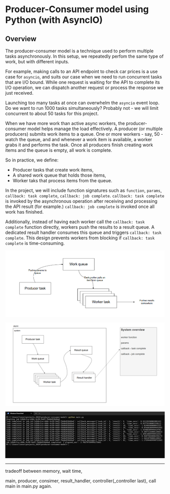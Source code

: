 # Producer-Consumer model using Python (with AsyncIO)

## Overview

The producer-consumer model is a technique used to perform multiple tasks asynchronously. In this setup, we repeatedly perfom the same type of work, but with different inputs.

For example, making calls to an API endpoint to check car prices is a use case for `asyncio`, and suits our case when we need to run concurrent tasks that are I/O bound. While one request is waiting for the API to complete its I/O operation, we can dispatch another request or process the response we just received.

Launching too many tasks at once can overwhelm the `asyncio` event loop. Do we want to run 1000 tasks simultaneously? Probably not - we will limit concurrent to about 50 tasks for this project.

When we have more work than active async workers, the producer-consumer model helps manage the load effectively. A producer (or multiple producers) submits work items to a queue. One or more workers - say, 50 - watch the queue, and and whenever a work item is available, a worker grabs it and performs the task. Once all producers finish creating work items and the queue is empty, all work is complete.

So in practice, we define:
* Producer tasks that create work items,
* A shared work queue that holds those items,
* Worker taks that process items from the queue.

In the project, we will include function signatures such as `function`, `params`, `callback: task complete`, `callback: job complete`. `callback: task complete` is invoked by the asynchronous operation after receiving and processing the API result (for example.) `callback: job complete` is invoked once all work has finished.

Additionally, instead of having each worker call the `callback: task complete` function directly, workers push the results to a result queue. A dedicated result handler consumes this queue and triggers `callback: task complete`. This design prevents workers from blocking if `callback: task complete` is time-consuming.

![alt text](https://github.com/siddhesh2263/asyncio-producer-consumer-model/blob/main/assets/system-1.png?raw=true)

![alt text](https://github.com/siddhesh2263/asyncio-producer-consumer-model/blob/main/assets/system-2.png?raw=true)

![alt text](https://github.com/siddhesh2263/asyncio-producer-consumer-model/blob/main/assets/terminal-op.png?raw=true)

---

tradeoff between memory, wait time, 

main, producer, consimer, result_handler, controller(_controller last), call main in main.py again.